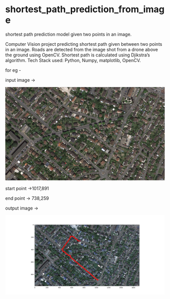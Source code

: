 # shortest_path_prediction_from_image
shortest path prediction model given two points in an image.

Computer Vision project predicting shortest path given between two points in an image.
Roads are detected from the image shot from a drone above the ground using OpenCV.
Shortest path is calculated using Djikstra’s algorithm.
Tech Stack used: Python, Numpy, matplotlib, OpenCV.

for eg - 

input image ->
<p align="center">
  <img src="Files/Image1.png" width="550" title="input">
</p>

start point ->1017,891
      
end point -> 738,259

output image ->
<p align="center">
  <img src="output/Figure_1.png" width="550" title="output">
</p>
